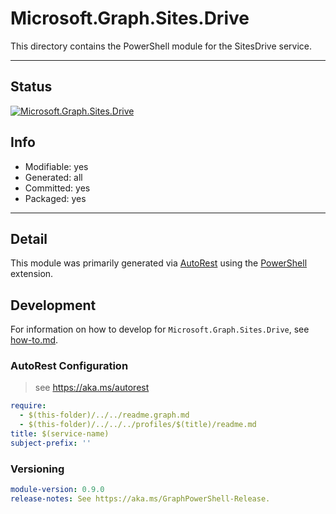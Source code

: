 <!-- region Generated -->
# Microsoft.Graph.Sites.Drive
This directory contains the PowerShell module for the SitesDrive service.

---
## Status
[![Microsoft.Graph.Sites.Drive](https://img.shields.io/powershellgallery/v/Microsoft.Graph.Sites.Drive.svg?style=flat-square&label=Microsoft.Graph.Sites.Drive "Microsoft.Graph.Sites.Drive")](https://www.powershellgallery.com/packages/Microsoft.Graph.Sites.Drive/)

## Info
- Modifiable: yes
- Generated: all
- Committed: yes
- Packaged: yes

---
## Detail
This module was primarily generated via [AutoRest](https://github.com/Azure/autorest) using the [PowerShell](https://github.com/Azure/autorest.powershell) extension.

## Development
For information on how to develop for `Microsoft.Graph.Sites.Drive`, see [how-to.md](how-to.md).
<!-- endregion -->

### AutoRest Configuration

> see https://aka.ms/autorest

``` yaml
require:
  - $(this-folder)/../../readme.graph.md
  - $(this-folder)/../../../profiles/$(title)/readme.md
title: $(service-name)
subject-prefix: ''

```
### Versioning

``` yaml
module-version: 0.9.0
release-notes: See https://aka.ms/GraphPowerShell-Release.
```
